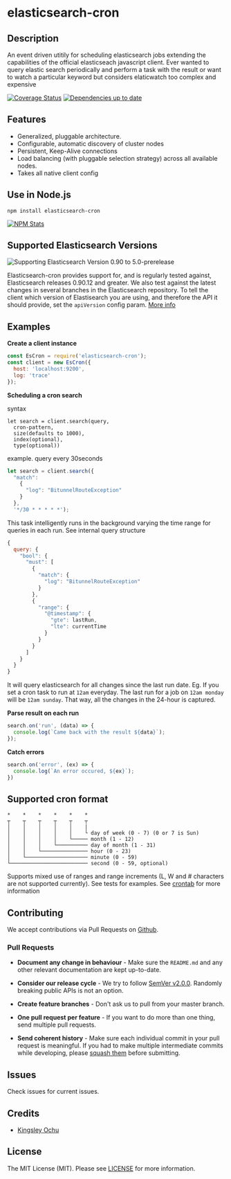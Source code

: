 # elasticsearch-cron

## Description
An event driven utitily for scheduling elasticsearch jobs extending the capabilities of the official elasticseach javascript client. 
Ever wanted to query elastic search periodically and perform a task with the result or want to watch a particular keyword but considers elaticwatch too complex and expensive

[![Coverage Status](https://img.shields.io/badge/elasticsearch--cron-passing-brightgreen.svg?style=flat-square)]()
[![Dependencies up to date](http://img.shields.io/david/elastic/elasticsearch-js.svg?style=flat-square)]()

## Features

 - Generalized, pluggable architecture.
 - Configurable, automatic discovery of cluster nodes
 - Persistent, Keep-Alive connections
 - Load balancing (with pluggable selection strategy) across all available nodes.
 - Takes all native client config

## Use in Node.js

```
npm install elasticsearch-cron
```

[![NPM Stats](https://nodei.co/npm/elasticsearch-cron.png?downloads=true)](https://npmjs.org/package/elasticsearch-cron)


## Supported Elasticsearch Versions

![Supporting Elasticsearch Version 0.90 to 5.0-prerelease](https://img.shields.io/badge/elasticsearch-0.90%20to%205.0--prerelease-green.svg?style=flat-square)

Elasticsearch-cron provides support for, and is regularly tested against, Elasticsearch releases 0.90.12 and greater. We also test against the latest changes in several branches in the Elasticsearch repository. To tell the client which version of Elastisearch you are using, and therefore the API it should provide, set the `apiVersion` config param. [More info](http://www.elastic.co/guide/en/elasticsearch/client/javascript-api/current/configuration.html#config-options)

## Examples

**Create a client instance**
```js
const EsCron = require('elasticsearch-cron');
const client = new EsCron({
  host: 'localhost:9200',
  log: 'trace'
});
```
**Scheduling a cron search**

syntax
```
let search = client.search(query,
  cron-pattern,
  size(defaults to 1000),
  index(optional),
  type(optional))
```
example. query every 30seconds
```js
let search = client.search({ 
  "match":
    { 
      "log": "BitunnelRouteException"  
    }
  },
  '*/30 * * * * *');
````
This task intelligently runs in the background varying the time range for queries in each run. See internal query structure
```js
{
  query: {
    "bool": {
      "must": [
        { 
          "match": {
            "log": "BitunnelRouteException" 
          }
        },
        {
          "range": {
            "@timestamp": {
              "gte": lastRun,
              "lte": currentTime
            }
          }
        }
      ]
    }
  }
}
```
It will query elasticsearch for all changes since the last run date. Eg.
If you set a cron task to run at `12am` everyday. The last run for a job on `12am monday` will be `12am sunday`. That way, all the changes in the 24-hour is captured.


**Parse result on each run**
```js
search.on('run', (data) => {
  console.log(`Came back with the result ${data}`);
});
```

**Catch errors**
```js
search.on('error', (ex) => {
  console.log(`An error occured, ${ex}`);
})
``` 

## Supported cron format
```
*    *    *    *    *    *
┬    ┬    ┬    ┬    ┬    ┬
│    │    │    │    │    |
│    │    │    │    │    └ day of week (0 - 7) (0 or 7 is Sun)
│    │    │    │    └───── month (1 - 12)
│    │    │    └────────── day of month (1 - 31)
│    │    └─────────────── hour (0 - 23)
│    └──────────────────── minute (0 - 59)
└───────────────────────── second (0 - 59, optional)
```
Supports mixed use of ranges and range increments (L, W and # characters are not supported currently). See tests for examples.
See [crontab](https://crontab.org) for more information

## Contributing

We accept contributions via Pull Requests on [Github](https://github.com/chitezh/elasticsearch-cron).


### Pull Requests

- **Document any change in behaviour** - Make sure the `README.md` and any other relevant documentation are kept up-to-date.

- **Consider our release cycle** - We try to follow [SemVer v2.0.0](http://semver.org/). Randomly breaking public APIs is not an option.

- **Create feature branches** - Don't ask us to pull from your master branch.

- **One pull request per feature** - If you want to do more than one thing, send multiple pull requests.

- **Send coherent history** - Make sure each individual commit in your pull request is meaningful. If you had to make multiple intermediate commits while developing, please [squash them](http://www.git-scm.com/book/en/v2/Git-Tools-Rewriting-History#Changing-Multiple-Commit-Messages) before submitting.


## Issues

Check issues for current issues.


## Credits

- [Kingsley Ochu](https://github.com/chitezh)


## License

The MIT License (MIT). Please see [LICENSE](LICENSE.md) for more information.